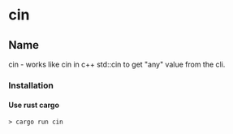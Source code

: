 # cin

## Name
cin - works like cin in c++ std::cin to get "any" value from the cli.

### Installation

#### Use rust cargo

  ```
  > cargo run cin
  ```
